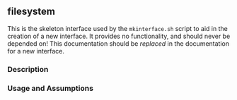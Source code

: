 ## filesystem

This is the skeleton interface used by the `mkinterface.sh` script to aid in the creation of a new interface.
It provides no functionality, and should never be depended on!
This documentation should be *replaced* in the documentation for a new interface.

### Description

### Usage and Assumptions
